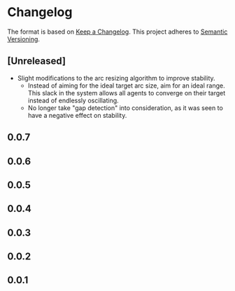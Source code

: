 # Changelog

The format is based on [Keep a Changelog](https://keepachangelog.com/en/1.0.0/). This project adheres to [Semantic Versioning](https://semver.org/spec/v2.0.0.html).

## \[Unreleased\]

- Slight modifications to the arc resizing algorithm to improve stability.
  - Instead of aiming for the ideal target arc size, aim for an ideal range. This slack in the system allows all agents to converge on their target instead of endlessly oscillating.
  - No longer take "gap detection" into consideration, as it was seen to have a negative effect on stability.
## 0.0.7

## 0.0.6

## 0.0.5

## 0.0.4

## 0.0.3

## 0.0.2

## 0.0.1
